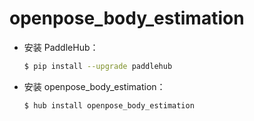 # openpose_body_estimation
* 安装 PaddleHub：

    ```bash
    $ pip install --upgrade paddlehub
    ```

* 安装 openpose_body_estimation：

    ```bash
    $ hub install openpose_body_estimation
    ```
